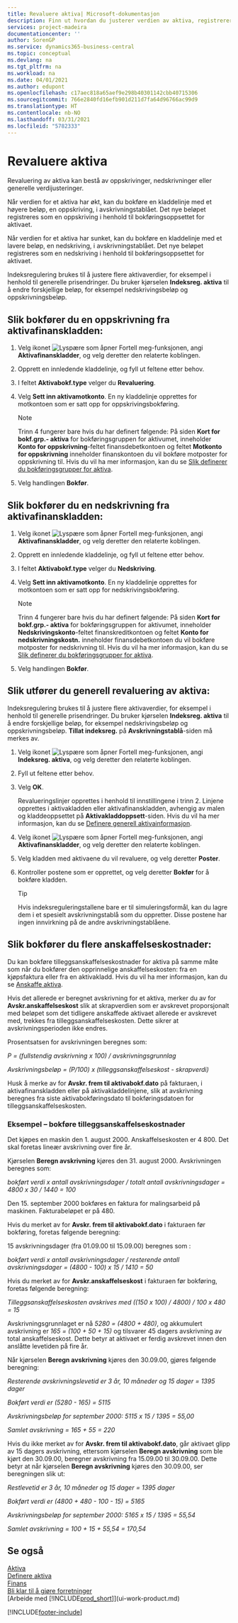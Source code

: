 ```yaml
---
title: Revaluere aktiva| Microsoft-dokumentasjon
description: Finn ut hvordan du justerer verdien av aktiva, registrerer nye beløp som en nedskrivning eller oppskrivning, og bokfører flere anskaffelseskostnader.
services: project-madeira
documentationcenter: ''
author: SorenGP
ms.service: dynamics365-business-central
ms.topic: conceptual
ms.devlang: na
ms.tgt_pltfrm: na
ms.workload: na
ms.date: 04/01/2021
ms.author: edupont
ms.openlocfilehash: c17aec818a65aef9e298b40301142cbb40715306
ms.sourcegitcommit: 766e2840fd16efb901d211d7fa64d96766ac99d9
ms.translationtype: HT
ms.contentlocale: nb-NO
ms.lasthandoff: 03/31/2021
ms.locfileid: "5782333"
---
```

# <a name="revalue-fixed-assets"></a>Revaluere aktiva
Revaluering av aktiva kan bestå av oppskrivinger, nedskrivninger eller generelle verdijusteringer.

Når verdien for et aktiva har økt, kan du bokføre en kladdelinje med et høyere beløp, en oppskriving, i avskrivningstablået. Det nye beløpet registreres som en oppskriving i henhold til bokføringsoppsettet for aktivaet.

Når verdien for et aktiva har sunket, kan du bokføre en kladdelinje med et lavere beløp, en nedskriving, i avskrivningstablået. Det nye beløpet registreres som en nedskriving i henhold til bokføringsoppsettet for aktivaet.

Indeksregulering brukes til å justere flere aktivaverdier, for eksempel i henhold til generelle prisendringer. Du bruker kjørselen **Indeksreg. aktiva** til å endre forskjellige beløp, for eksempel nedskrivingsbeløp og oppskrivningsbeløp.

## <a name="to-post-an-appreciation-from-the-fixed-asset-gl-journal"></a>Slik bokfører du en oppskrivning fra aktivafinanskladden:
1. Velg ikonet ![Lyspære som åpner Fortell meg-funksjonen](media/ui-search/search_small.png "Fortell hva du vil gjøre"), angi **Aktivafinanskladder**, og velg deretter den relaterte koblingen.  
2. Opprett en innledende kladdelinje, og fyll ut feltene etter behov.
3. I feltet **Aktivabokf.type** velger du **Revaluering**.
4. Velg **Sett inn aktivamotkonto**. En ny kladdelinje opprettes for motkontoen som er satt opp for oppskrivingsbokføring.

    > [!NOTE]  
    >   Trinn 4 fungerer bare hvis du har definert følgende: På siden **Kort for bokf.grp.- aktiva** for bokføringsgruppen for aktivumet, inneholder **Konto for oppskrivning**-feltet finansdebetkontoen og feltet **Motkonto for oppskrivning** inneholder finanskontoen du vil bokføre motposter for oppskrivning til. Hvis du vil ha mer informasjon, kan du se [Slik definerer du bokføringsgrupper for aktiva](fa-how-setup-general.md#to-set-up-fixed-asset-posting-groups).  
5. Velg handlingen **Bokfør**.

## <a name="to-post-a-write-down-from-the-fixed-asset-gl-journal"></a>Slik bokfører du en nedskrivning fra aktivafinanskladden:
1. Velg ikonet ![Lyspære som åpner Fortell meg-funksjonen](media/ui-search/search_small.png "Fortell hva du vil gjøre"), angi **Aktivafinanskladder**, og velg deretter den relaterte koblingen.  
2. Opprett en innledende kladdelinje, og fyll ut feltene etter behov.
3. I feltet **Aktivabokf.type** velger du **Nedskriving**.
4. Velg **Sett inn aktivamotkonto**. En ny kladdelinje opprettes for motkontoen som er satt opp for nedskrivingsbokføring.

    > [!NOTE]  
    >   Trinn 4 fungerer bare hvis du har definert følgende: På siden **Kort for bokf.grp.- aktiva** for bokføringsgruppen for aktivumet, inneholder **Nedskrivingskonto**-feltet finanskreditkontoen og feltet **Konto for nedskrivningskostn.** inneholder finansdebetkontoen du vil bokføre motposter for nedskrivning til. Hvis du vil ha mer informasjon, kan du se [Slik definerer du bokføringsgrupper for aktiva](fa-how-setup-general.md#to-set-up-fixed-asset-posting-groups).
5. Velg handlingen **Bokfør**.

## <a name="to-perform-general-revaluation-of-fixed-assets"></a>Slik utfører du generell revaluering av aktiva:
Indeksregulering brukes til å justere flere aktivaverdier, for eksempel i henhold til generelle prisendringer. Du bruker kjørselen **Indeksreg. aktiva** til å endre forskjellige beløp, for eksempel nedskrivingsbeløp og oppskrivningsbeløp. **Tillat indeksreg.** på **Avskrivningstablå**-siden må merkes av.

1. Velg ikonet ![Lyspære som åpner Fortell meg-funksjonen](media/ui-search/search_small.png "Fortell hva du vil gjøre"), angi **Indeksreg. aktiva**, og velg deretter den relaterte koblingen.  
2. Fyll ut feltene etter behov.
3. Velg **OK**.

    Revalueringslinjer opprettes i henhold til innstillingene i trinn 2. Linjene opprettes i aktivakladden eller aktivafinanskladden, avhengig av malen og kladdeoppsettet på **Aktivakladdoppsett**-siden. Hvis du vil ha mer informasjon, kan du se [Definere generell aktivainformasjon](fa-how-setup-general.md).
4. Velg ikonet ![Lyspære som åpner Fortell meg-funksjonen](media/ui-search/search_small.png "Fortell hva du vil gjøre"), angi **Aktivafinanskladder**, og velg deretter den relaterte koblingen.  
5. Velg kladden med aktivaene du vil revaluere, og velg deretter **Poster**.  
6. Kontroller postene som er opprettet, og velg deretter **Bokfør** for å bokføre kladden.

    > [!TIP]  
    >   Hvis indeksreguleringstallene bare er til simuleringsformål, kan du lagre dem i et spesielt avskrivningstablå som du oppretter. Disse postene har ingen innvirkning på de andre avskrivningstablåene.

## <a name="to-post-additional-acquisition-costs"></a>Slik bokfører du flere anskaffelseskostnader:
Du kan bokføre tilleggsanskaffelseskostnader for aktiva på samme måte som når du bokfører den opprinnelige anskaffelseskosten: fra en kjøpsfaktura eller fra en aktivakladd. Hvis du vil ha mer informasjon, kan du se [Anskaffe aktiva](fa-how-acquire.md).  

Hvis det allerede er beregnet avskrivning for et aktiva, merker du av for **Avskr.anskaffelseskost** slik at skrapverdien som er avskrevet proporsjonalt med beløpet som det tidligere anskaffede aktivaet allerede er avskrevet med, trekkes fra tilleggsanskaffelseskosten. Dette sikrer at avskrivningsperioden ikke endres.  

Prosentsatsen for avskrivningen beregnes som:  

*P = (fullstendig avskrivning x 100) / avskrivningsgrunnlag*

*Avskrivningsbeløp = (P/100) x (tilleggsanskaffelseskost - skrapverdi)*  

Husk å merke av for **Avskr. frem til aktivabokf.dato** på fakturaen, i aktivafinanskladden eller på aktivakladdelinjene, slik at avskrivning beregnes fra siste aktivabokføringsdato til bokføringsdatoen for tilleggsanskaffelseskosten.

### <a name="example---posting-additional-acquisition-costs"></a>Eksempel – bokføre tilleggsanskaffelseskostnader
Det kjøpes en maskin den 1. august 2000. Anskaffelseskosten er 4 800. Det skal foretas lineær avskrivning over fire år.

Kjørselen **Beregn avskrivning** kjøres den 31. august 2000. Avskrivningen beregnes som:

*bokført verdi x antall avskrivningsdager / totalt antall avskrivningsdager = 4800 x 30 / 1440 = 100*  

Den 15. september 2000 bokføres en faktura for malingsarbeid på maskinen. Fakturabeløpet er på 480.

Hvis du merket av for **Avskr. frem til aktivabokf.dato** i fakturaen før bokføring, foretas følgende beregning:  

15 avskrivningsdager (fra 01.09.00 til 15.09.00) beregnes som :

*bokført verdi x antall avskrivningsdager / resterende antall avskrivningsdager = (4800 - 100) x 15 / 1410 = 50*

Hvis du merket av for **Avskr.anskaffelseskost** i fakturaen før bokføring, foretas følgende beregning:  

*Tilleggsanskaffelseskosten avskrives med ((150 x 100) / 4800) / 100 x 480 = 15*

Avskrivningsgrunnlaget er nå *5280 = (4800 + 480)*, og akkumulert avskrivning er *165 = (100 + 50 + 15)* og tilsvarer 45 dagers avskrivning av total anskaffelseskost. Dette betyr at aktivaet er ferdig avskrevet innen den anslåtte levetiden på fire år.  

Når kjørselen **Beregn avskrivning** kjøres den 30.09.00, gjøres følgende beregning:  

*Resterende avskrivningslevetid er 3 år, 10 måneder og 15 dager = 1395 dager*  

*Bokført verdi er (5280 - 165) = 5115*  

*Avskrivningsbeløp for september 2000: 5115 x 15 / 1395 = 55,00*  

*Samlet avskrivning = 165 + 55 = 220*  

Hvis du ikke merket av for **Avskr. frem til aktivabokf.dato**, går aktivaet glipp av 15 dagers avskrivning, ettersom kjørselen **Beregn avskrivning** som ble kjørt den 30.09.00, beregner avskrivning fra 15.09.00 til 30.09.00. Dette betyr at når kjørselen **Beregn avskrivning** kjøres den 30.09.00, ser beregningen slik ut:  

*Restlevetid er 3 år, 10 måneder og 15 dager = 1395 dager*  

*Bokført verdi er (4800 + 480 - 100 - 15) = 5165*

*Avskrivningsbeløp for september 2000: 5165 x 15 / 1395 = 55,54*  

*Samlet avskrivning = 100 + 15 + 55,54 = 170,54*

## <a name="see-also"></a>Se også
[Aktiva](fa-manage.md)  
[Definere aktiva](fa-setup.md)  
[Finans](finance.md)  
[Bli klar til å gjøre forretninger](ui-get-ready-business.md)  
[Arbeide med [!INCLUDE[prod_short](includes/prod_short.md)]](ui-work-product.md)


[!INCLUDE[footer-include](includes/footer-banner.md)]